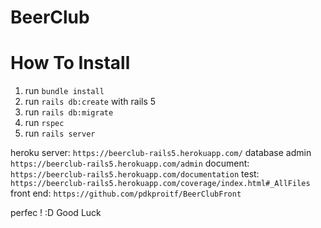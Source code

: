 # BeerClub

# How To Install
1. run `bundle install`
2. run `rails db:create` with rails 5
3. run `rails db:migrate`
4. run `rspec`
5. run `rails server`


heroku server: `https://beerclub-rails5.herokuapp.com/`
  database admin `https://beerclub-rails5.herokuapp.com/admin`
  document: `https://beerclub-rails5.herokuapp.com/documentation`
  test: `https://beerclub-rails5.herokuapp.com/coverage/index.html#_AllFiles`
front end: `https://github.com/pdkproitf/BeerClubFront`


perfec ! :D 
Good Luck
